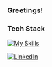 
### Greetings!

### Tech Stack
[![My Skills](https://skillicons.dev/icons?i=py,js,css,html,cpp,cs,react,figma,mysql,github,java,idea,nodejs,openstack,vscode&perline=4)](https://skillicons.dev)
<!--
**mutendisambaza/mutendisambaza** is a ✨ _special_ ✨ repository because its `README.md` (this file) appears on your GitHub profile.

Here are some ideas to get you started:

- 🔭 I’m currently working on ...
- 🌱 I’m currently learning ...
- 👯 I’m looking to collaborate on ...
- 🤔 I’m looking for help with ...
- 💬 Ask me about ...
- 📫 How to reach me: ...
- 😄 Pronouns: ...
- ⚡ Fun fact: ...
-->

[<img alt="LinkedIn" src="https://img.shields.io/badge/LinkedIn-%230E76A8.svg?&style=for-the-badge&logo=LinkedIn&logoColor=white" />](www.linkedin.com/in/mutendisambaza)
